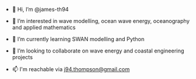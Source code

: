 - 👋 Hi, I’m @james-th94

- 👀 I’m interested in wave modelling, ocean wave energy, oceanography and applied mathematics

- 🌱 I’m currently learning SWAN modelling and Python

- 💞️ I’m looking to collaborate on wave energy and coastal engineering projects

- 📫 I'm reachable via j94.thompson@gmail.com

<!---
james-th94/james-th94 is a ✨ special ✨ repository because its `README.md` (this file) appears on your GitHub profile.
You can click the Preview link to take a look at your changes.
--->
